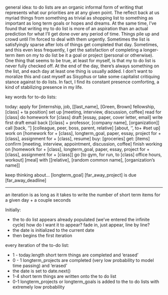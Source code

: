 general idea:
to do lists are an organic informal form of writing that represents what our priorities are at any given point. The reflect back at us myriad things from something as trivial as shopping list to something as important as long term goals or hopes and dreams. At the same time, I’ve found that writing my to do list is more of an aspiration than an actual prediction for what I’ll get done over any period of time. Things pile up and crowd until I’m forced to deal with them urgently. Sometimes the list is satisfyingly sparse after lots of things get completed that day. Sometimes, and this even less frequently, I get the satisfaction of completing a longer-term item on my to do list be it a goal or project (personal or otherwise). One thing that seems to be true, at least for myself, is that my to do list is never fully checked off. At the end of the day, there’s always something on the list, and each day at least one thing is usually added. I don’t want to moralize this and cast myself as Sisyphus or take some capitalist critiquing stance against to do lists. In fact, I find its constant presence comforting, a kind of stabilizing presence in my life.

key words for to-do lists:


today:
apply for [internship, job, [[last_name], [Green, Brown] fellowship, [class] + ta position]
set up [meeting, interview, discussion, coffee]
read for [class]
do homework for [class]
draft [essay, paper, cover letter, email]
write first draft
email back [[class] + professor, [company name], [organization]]
call [back, ‘’] [colleague, peer, boss, parent, relative] [about, ‘’, to+ #set up]
work on [homework for + [class], longterm_goal, paper, essay, project for + [class], assignment for + [class], resume]
buy: [groceries]
get: [items]
confirm [meeting, interview, appointment, discussion, coffee]
finish working on [homework for + [class], longterm_goal, paper, essay, project for + [class], assignment for + [class]]
go [to gym, for run, to [class] office hours, workout]
[meal] with [[relative], [random common name], [organization’s name]]


keep thinking about…
[longterm_goal]
[far_away_project] is due [far_away_deadline]


_____________________________________________
an iteration is as long as it takes to write the number of short term items for a given day + a couple seconds

Initially:
- the to do list appears already populated (we’ve entered the infinite cycle)
	how do I want it to appear? fade in, just appear, line by line?
- the date is initialized to the current date
- then begins the first iteration

every iteration of the to-do list:
- 1 - today.length short term things are completed and ‘erased’
- 0 - 1 longterm_projects are completed (very low probability to model time passing) and ‘erased’
- the date is set to date.next()
- 1-4 short term things are written onto the to do list
- 0-1 longterm_projects or longterm_goals is added to the to do lists with extremely low probability
